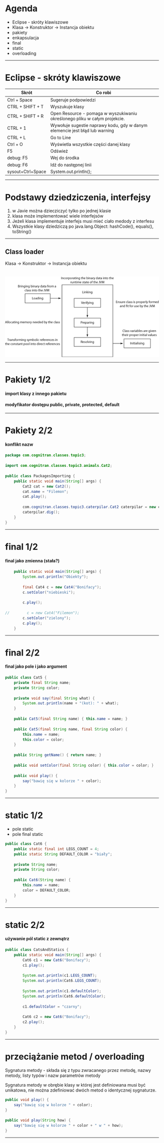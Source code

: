 #  Agenda

- Eclipse - skróty klawiszowe
- Klasa -> Konstruktor -> Instancja obiektu
- pakiety
- enkapsulacja
- final
- static
- overloading

---
# Eclipse - skróty klawiszowe

| Skrót            | Co robi                                                      |
| ---------------- | ------------------------------------------------------------ |
| Ctrl + Space     | Sugeruje podpowiedzi                                         |
| CTRL + SHIFT + T | Wyszukuje klasy                                              |
| CTRL + SHIFT + R | Open Resource - pomaga w wyszukiwaniu określonego pliku w całym projekcie. |
| CTRL + 1         | Wywołuje sugestie naprawy kodu, gdy w danym elemencie jest błąd lub warning |
| CTRL + L         | Go to Line                                                   |
| Ctrl + O         | Wyświetla wszystkie części danej klasy                       |
| F5               | Odśwież                                                      |
| debug: F5        | Wej do środka                                                |
| debug: F6        | Idź do następnej linii                                       |
| sysout+Ctrl+Space| System.out.println();                                        |

---
# Podstawy dziedziczenia, interfejsy

1. w Javie można dziecziczyć tylko po jednej klasie
2. klasa może implementować wiele interfejsów
3. Jeżeli klasa implementuje interfejs musi mieć ciało medody z interfesu
4. Wszystkie klasy dziedziczą po java.lang.Object:
	hashCode(), equals(), toString()

---
## Class loader
Klasa -> Konstruktor -> Instancja obiektu
<br/><br/><br/>
<img src="../images/TOWLo.gif"/>

---
# Pakiety 1/2
#### import klasy z innego pakietu
#### modyfikator dostępu public, private, protected, default

---
# Pakiety 2/2
#### konflikt nazw

```java
package com.cognitran.classes.topic3;

import com.cognitran.classes.topic3.animals.Cat2;

public class PackagesImporting {
    public static void main(String[] args) {
        Cat2 cat = new Cat2();
        cat.name = "Filemon";
        cat.play();

        com.cognitran.classes.topic3.caterpilar.Cat2 caterpilar = new com.cognitran.classes.topic3.caterpilar.Cat2();
        caterpilar.dig();
    }
}
```

---
# final 1/2
#### final jako zmienna (stała?)
```java
    public static void main(String[] args) {
        System.out.println("Obiekty");

        final Cat4 c = new Cat4("Bonifacy");
        c.setColor("niebieski");

        c.play();

//        c = new Cat4("Filemon");
        c.setColor("zielony");
        c.play();
    }
```

---
# final 2/2
#### final jako pole i jako argument
```java
public class Cat5 {
    private final String name;
    private String color;

    private void say(final String what) {
        System.out.println(name + "(kot): " + what);
    }

    public Cat5(final String name) { this.name = name; }

    public Cat5(final String name, final String color) {
        this.name = name;
        this.color = color;
    }

    public String getName() { return name; }

    public void setColor(final String color) { this.color = color; }

    public void play() {
        say("bawię się w kolorze " + color);
    }
}
```

---
# static 1/2
- pole static
- pole final static

```java
public class Cat6 {
    public static final int LEGS_COUNT = 4;
    public static String DEFAULT_COLOR = "biały";

    private String name;
    private String color;

    public Cat6(String name) {
        this.name = name;
        color = DEFAULT_COLOR;
    }
}
```

---
# static 2/2
#### używanie pól static z zewnątrz

```java
public class CatsAndStatics {
    public static void main(String[] args) {
        Cat6 c1 = new Cat6("Bonifacy");
        c1.play();

        System.out.println(c1.LEGS_COUNT);
        System.out.println(Cat6.LEGS_COUNT);

        System.out.println(c1.defaultColor);
        System.out.println(Cat6.defaultColor);

        c1.defaultColor = "czarny";

        Cat6 c2 = new Cat6("Bonifacy");
        c2.play();
    }
}
```

---
# przeciążanie metod / overloading

Sygnatura metody - składa się z typu zwracanego przez metodę, nazwy metody, listy typów i nazw parametrów metody

Sygnatura metody w obrębie klasy w której jest definiowana musi być unikatowa, nie można zdefiniować dwóch metod o identycznej sygnaturze.


```java
public void play() {
    say("bawię się w kolorze " + color);
}

public void play(String how) {
    say("bawię się w kolorze " + color + " w " + how);
}
```
---